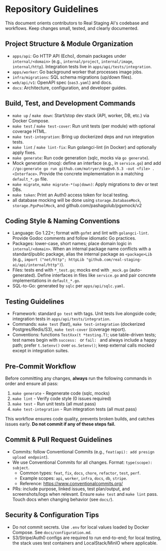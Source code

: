 # Repository Guidelines

This document orients contributors to Real Staging AI's codebase and workflows. Keep changes small, tested, and clearly documented.

## Project Structure & Module Organization
- `apps/api`: Go HTTP API (Echo), domain packages under `internal/<domain>` (e.g., `internal/project`, `internal/image`, `internal/http`). Integration tests live in `apps/api/tests/integration`.
- `apps/worker`: Go background worker that processes image jobs.
- `infra/migrations`: SQL schema migrations (up/down files).
- `web/api/v1`: OpenAPI spec (`oas3.yaml`) and docs.
- `docs`: Architecture, configuration, and developer guides.

## Build, Test, and Development Commands
- `make up` / `make down`: Start/stop dev stack (API, worker, DB, etc.) via Docker Compose.
- `make test` / `make test-cover`: Run unit tests (per module) with optional coverage HTML.
- `make test-integration`: Bring up dockerized deps and run integration tests.
- `make lint` / `make lint-fix`: Run golangci-lint (in Docker) and optionally apply fixes.
- `make generate`: Run code generation (sqlc, mocks via `go generate`).
- Mock generation (moq): define an interface (e.g., in `service.go`) and add `//go:generate go run github.com/matryer/moq@v0.5.3 -out <file> . <Interface>`. Provide the concrete implementation in a matching `default_*.go` file.
- `make migrate`, `make migrate-*(up|down)`: Apply migrations to dev or test DBs.
- `make token`: Print an Auth0 access token for local testing.
- all database mocking will be done using `storage.DatabaseMock`, `storage.PgxPoolMock`, and github.com/pashagolub/pgxmock/v2

## Coding Style & Naming Conventions
- Language: Go 1.22+; format with `gofmt` and lint with `golangci-lint`. Provide Godoc comments and follow idiomatic Go practices.
- Packages: lower-case, short names; place domain logic in `internal/<domain>`. When an internal package name conflicts with a standard/public package, alias the internal package as `<package>Lib` (e.g., `import ("net/http"; httpLib "github.com/real-staging-ai/api/internal/http")`).
- Files: tests end with `*_test.go`; mocks end with `_mock.go` (auto-generated). Define interfaces in files like `service.go` and pair concrete implementations in `default_*.go`.
- SQL-to-Go: generated by `sqlc` per `apps/api/sqlc.yaml`.

## Testing Guidelines
- Framework: standard `go test` with tags. Unit tests live alongside code; integration tests in `apps/api/tests/integration`.
- Commands: `make test` (fast), `make test-integration` (dockerized Postgres/Redis/S3), `make test-cover` (coverage report).
- Conventions: functions `TestXxx(t *testing.T)`; use table-driven tests; test names begin with `success: ` or `fail: ` and always include a happy path; prefer `t.Setenv()` over `os.Setenv()`; keep external calls mocked except in integration suites.

## Pre-Commit Workflow
Before committing any changes, **always** run the following commands in order and ensure all pass:
1. `make generate` - Regenerate code (sqlc, mocks)
2. `make lint` - Verify code style (0 issues required)
3. `make test` - Run unit tests (all must pass)
4. `make test-integration` - Run integration tests (all must pass)

This workflow ensures code quality, prevents broken builds, and catches issues early. **Do not commit if any of these steps fail.**

## Commit & Pull Request Guidelines
- Commits: follow Conventional Commits (e.g., `feat(api): add presign upload endpoint`).
- We use Conventional Commits for all changes. Format: `type(scope): subject`.
  - Common types: `feat`, `fix`, `docs`, `chore`, `refactor`, `test`, `perf`.
  - Example scopes: `api`, `worker`, `infra`, `docs`, `db`, `stripe`.
  - Reference: https://www.conventionalcommits.org/
- PRs: include purpose, linked issues, test plan/output, and screenshots/logs when relevant. Ensure `make test` and `make lint` pass. Touch docs when changing behavior (see `docs/`).

## Security & Configuration Tips
- Do not commit secrets. Use `.env` for local values loaded by Docker Compose. See `docs/configuration.md`.
- S3/Stripe/Auth0 configs are required to run end-to-end; for local testing, the stack uses test containers and LocalStack/MinIO where applicable.
